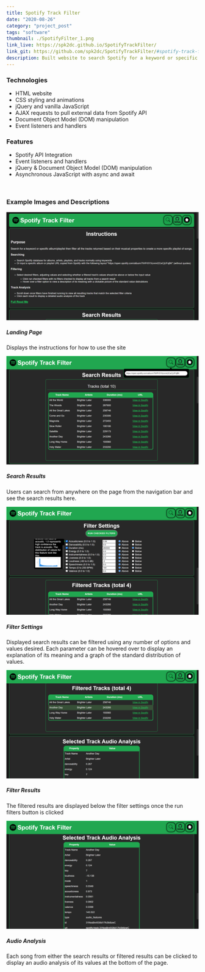 ```yaml
---
title: Spotify Track Filter
date: "2020-08-26"
category: "project_post"
tags: "software"
thumbnail: ./SpotifyFilter_1.png
link_live: https://spk2dc.github.io/SpotifyTrackFilter/
link_git: https://github.com/spk2dc/SpotifyTrackFilter/#spotify-track-filter-read-me
description: Built website to search Spotify for a keyword or specific album/playlist then filter all the tracks returned based on their musical properties to create a more specific playlist of songs.
---
```


### Technologies

- HTML website
- CSS styling and animations
- jQuery and vanilla JavaScript
- AJAX requests to pull external data from Spotify API
- Document Object Model (DOM) manipulation
- Event listeners and handlers

### Features

- Spotify API Integration
- Event listeners and handlers
- jQuery & Document Object Model (DOM) manipulation
- Asynchronous JavaScript with async and await

<br />

### Example Images and Descriptions

<div class="card bg-light my-5 p-2">
  <img class="card-img-top border my-1" src="./SpotifyFilter_5.png" alt="trip_statistics">
  <div class="card-body">
    <h5 class="card-title">Landing Page</h5>
    <p class="card-text">Displays the instructions for how to use the site</p>
  </div>
</div>

<div class="card bg-light my-5 p-2">
  <img class="card-img-top border my-1" src="./SpotifyFilter_4.png" alt="trip_statistics">
  <div class="card-body">
    <h5 class="card-title">Search Results</h5>
    <p class="card-text">Users can search from anywhere on the page from the navigation bar and see the search results here.</p>
  </div>
</div>

<div class="card bg-light my-5 p-2">
  <img class="card-img-top border my-1" src="./SpotifyFilter_1.png" alt="trip_statistics">
  <div class="card-body">
    <h5 class="card-title">Filter Settings</h5>
    <p class="card-text">Displayed search results can be filtered using any number of options and values desired. Each parameter can be hovered over to display an explanation of its meaning and a graph of the standard distribution of values.</p>
  </div>
</div>

<div class="card bg-light my-5 p-2">
  <img class="card-img-top border my-1" src="./SpotifyFilter_2.png" alt="trip_statistics">
  <div class="card-body">
    <h5 class="card-title">Filter Results</h5>
    <p class="card-text">The filtered results are displayed below the filter settings once the run filters button is clicked</p>
  </div>
</div>

<div class="card bg-light my-5 p-2">
  <img class="card-img-top border my-1" src="./SpotifyFilter_3.png" alt="trip_statistics">
  <div class="card-body">
    <h5 class="card-title">Audio Analysis</h5>
    <p class="card-text">Each song from either the search results or filtered results can be clicked to display an audio analysis of its values at the bottom of the page.</p>
  </div>
</div>

